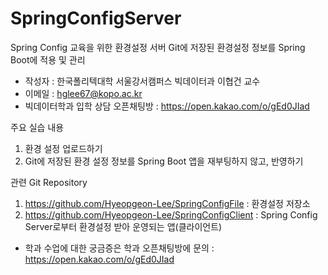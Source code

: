 # SpringConfigServer

Spring Config 교육을 위한 환경설정 서버
Git에 저장된 환경설정 정보를 Spring Boot에 적용 및 관리

* 작성자 : 한국폴리텍대학 서울강서캠퍼스 빅데이터과 이협건 교수
* 이메일 : hglee67@kopo.ac.kr
* 빅데이터학과 입학 상담 오픈채팅방 : https://open.kakao.com/o/gEd0JIad

주요 실습 내용
1. 환경 설정 업로드하기
2. Git에 저장된 환경 설정 정보를 Spring Boot 앱을 재부팅하지 않고, 반영하기

관련 Git Repository
1. https://github.com/Hyeopgeon-Lee/SpringConfigFile : 환경설정 저장소
2. https://github.com/Hyeopgeon-Lee/SpringConfigClient : Spring Config Server로부터 환경설정 받아 운영되는 앱(클라이언트)

* 학과 수업에 대한 궁금증은 학과 오픈채팅방에 문의 : https://open.kakao.com/o/gEd0JIad

